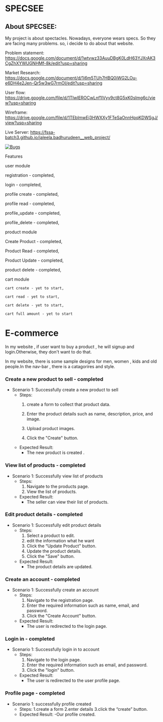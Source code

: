 # SPECSEE

## About SPECSEE: 
My project is about spectacles. Nowadays, everyone wears specs. So they are facing many problems. so, i decide to do about that website.

Problem statement: https://docs.google.com/document/d/1wtvwz33AuuDBgK0LdH63YJXrAK3CgZhXYWUGNHMf-8k/edit?usp=sharing

Market Research: https://docs.google.com/document/d/1i6m5TUh7HBQ0iWG2LOu-e6DH4e2Jen-Qr5w3wG7rmOI/edit?usp=sharing

User flow: https://drive.google.com/file/d/1TIwIEROCwLnf1lVyv9ct8G5xK0sImg6c/view?usp=sharing

Wireframe: https://drive.google.com/file/d/1TEblmwEj3HWXXy1FTeSaOnnHpqKDWSgJ/view?usp=sharing

Live Server: https://fssa-batch3.github.io/jaleela.badhurudeen__web_project/

[![Bugs](https://sonarcloud.io/api/project_badges/measure?project=fssa-batch3_jaleela.badhurudeen__web_project&metric=bugs)](https://sonarcloud.io/summary/new_code?id=fssa-batch3_jaleela.badhurudeen__web_project)


Features      

user module 

registration - completed,

login - completed,

profile create - completed,

profile read - completed,

profile_update - completed,

profile_delete - completed,

product module 

Create Product - completed,

Product Read - completed,

Product Update - completed,

product delete - completed,

cart module
	
	cart create - yet to start,

    cart read - yet to start,

	cart delete - yet to start,

	cart full amount - yet to start
# E-commerce
In my website , if user want to buy a product , he will signup and login.Otherwise, they don't want to do that. 

In my website, there is some sample designs for men, women , kids and old people.In the nav-bar , there is a catagorires and style.

### Create a new product to sell - completed
- Scenario 1: Successfully create a new product to sell
    - Steps:
        1. create a form to collect that product data.

        2. Enter the product details such as name, description, price, and image.
        3. Upload product images.
        4. Click the "Create" button.
    - Expected Result:
        - The new product is created .
### View list of products - completed
- Scenario 1: Successfully view list of products
    - Steps:
        1. Navigate to the products page.
        2. View the list of products.
    - Expected Result:
        - The seller can view their list of products.

### Edit product details - completed
- Scenario 1: Successfully edit product details
    - Steps:
        1. Select a product to edit.
        2. edit the information what he want
        3. Click the “Update Product" button.
        4. Update the product details.
        5. Click the "Save" button.
    - Expected Result:
        - The product details are updated.

### Create an account - completed
- Scenario 1: Successfully create an account
    - Steps:
        1. Navigate to the registration page.
        2. Enter the required information such as name, email, and password.
        3. Click the "Create Account" button.
    - Expected Result:
        - The user is redirected to the login page.

### Login in - completed
- Scenario 1: Successfully login in to account
    - Steps:
        1. Navigate to the login page.
        2. Enter the required information such as email, and password.
        3. Click the "login" button.
    - Expected Result:
        - The user is redirected to the user profile page.

### Profile page - completed
- Scenario 1:  successfully profile created
   - Steps:
      1.create a form
      2.enter details
      3.click the “create” button.
   - Expected Result:
       -Our profile created.
